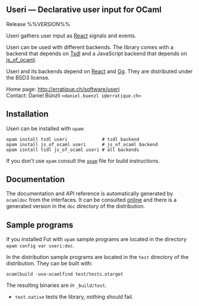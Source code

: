 Useri — Declarative user input for OCaml
-------------------------------------------------------------------------------
Release %%VERSION%%

Useri gathers user input as [React][1] signals and events. 

Useri can be used with different backends. The library comes
with a backend that depends on [Tsdl][3] and a JavaScript backend 
that depends on [js_of_ocaml][4].

Useri and its backends depend on [React][1] and [Gg][2]. They are
distributed under the BSD3 license.

Home page: http://erratique.ch/software/useri  
Contact: Daniel Bünzli `<daniel.buenzl i@erratique.ch>`

[1]: http://erratique.ch/software/react
[2]: http://erratique.ch/software/gg
[3]: http://erratique.ch/software/tsdl
[4]: http://ocsigen.org/js_of_ocaml/


## Installation

Useri can be installed with `opam`:

    opam install tsdl useri             # tsdl backend
    opam install js_of_ocaml useri      # js_of_ocaml backend
    opam isntall tsdl js_of_ocaml useri # all backends 

If you don't use `opam` consult the [`opam`](opam) file for build
instructions.


## Documentation

The documentation and API reference is automatically generated by
`ocamldoc` from the interfaces. It can be consulted [online][5]
and there is a generated version in the `doc` directory of the 
distribution. 

[5]: http://erratique.ch/software/useri/doc/Useri


## Sample programs

If you installed Fut with `opam` sample programs are located in
the directory `opam config var useri:doc`. 

In the distribution sample programs are located in the `test`
directory of the distribution. They can be built with:

    ocamlbuild -use-ocamlfind test/tests.otarget

The resulting binaries are in `_build/test`.

- `test.native` tests the library, nothing should fail.
